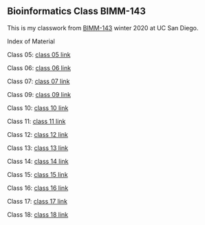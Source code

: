 ## Bioinformatics Class BIMM-143

This is my classwork from [BIMM-143](https://bioboot.github.io/bimm143_W2) winter 2020 at UC San Diego.

Index of Material

Class 05: [class 05 link](https://github.com/ntd005/bimm143/tree/master/class05)
 
Class 06: [class 06 link](https://github.com/ntd005/bimm143/tree/master/class06)

Class 07: [class 07 link](https://github.com/ntd005/bimm143/tree/master/class07)

Class 09: [class 09 link](https://github.com/ntd005/bimm143/tree/master/class09)

Class 10: [class 10 link](https://github.com/ntd005/bimm143/tree/master/class10)

Class 11: [class 11 link](https://github.com/ntd005/bimm143/tree/master/class11)

Class 12: [class 12 link](https://github.com/ntd005/bimm143/tree/master/class12)

Class 13: [class 13 link](https://github.com/ntd005/bimm143/tree/master/class13)

Class 14: [class 14 link](https://github.com/ntd005/bimm143/tree/master/class14)

Class 15: [class 15 link](https://github.com/ntd005/bimm143/tree/master/class15)

Class 16: [class 16 link](https://github.com/ntd005/bimm143/tree/master/class16)

Class 17: [class 17 link](https://github.com/ntd005/bimm143/tree/master/class17)

Class 18: [class 18 link](https://github.com/ntd005/bimm143/tree/master/class18)
